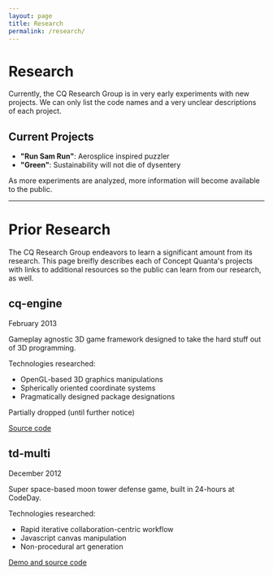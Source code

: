```yaml
---
layout: page
title: Research
permalink: /research/
---
```


# Research

Currently, the CQ Research Group is in very early experiments with new projects. We can only list the code names and a very unclear descriptions of each project.

## Current Projects

* **"Run Sam Run"**: Aerosplice inspired puzzler
* **"Green"**: Sustainability will not die of dysentery

As more experiments are analyzed, more information will become available to the public.

---

# Prior Research

The CQ Research Group endeavors to learn a significant amount from its research. This page breifly describes each of Concept Quanta's projects with links to additional resources so the public can learn from our research, as well.

## cq-engine

February 2013

Gameplay agnostic 3D game framework designed to take the hard stuff out of 3D programming.

Technologies researched:

* OpenGL-based 3D graphics manipulations
* Spherically oriented coordinate systems
* Pragmatically designed package designations

Partially dropped (until further notice)

[Source code](https://github.com/tangmi/lwjgl-test)

## td-multi

December 2012

Super space-based moon tower defense game, built in 24-hours at CodeDay.

Technologies researched:

* Rapid iterative collaboration-centric workflow
* Javascript canvas manipulation
* Non-procedural art generation

[Demo and source code](https://github.com/tangmi/td-multi)
